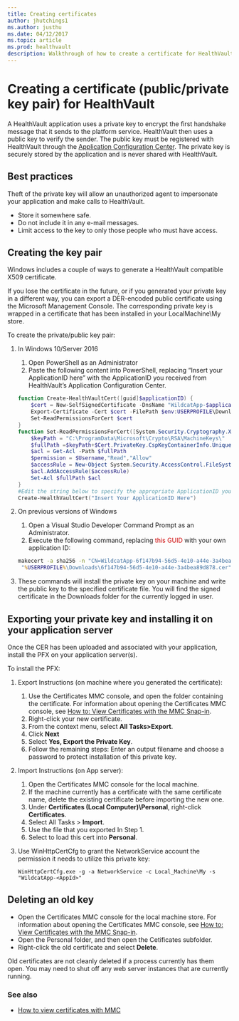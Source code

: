 ```yaml
---
title: Creating certificates
author: jhutchings1
ms.author: justhu
ms.date: 04/12/2017
ms.topic: article
ms.prod: healthvault
description: Walkthrough of how to create a certificate for HealthVault
---
```


# Creating a certificate (public/private key pair) for HealthVault

A HealthVault application uses a private key to encrypt the first handshake message that it sends to the platform service.  HealthVault then uses a public key to verify the sender.  The public key must be registered with HealthVault through the [Application Configuration Center](https://config.healthvault-ppe.com).  The private key is securely stored by the application and is never shared with HealthVault.

Best practices
--------------

Theft of the private key will allow an unauthorized agent to impersonate your application and make calls to HealthVault.

-   Store it somewhere safe.
-   Do not include it in any e-mail messages.
-   Limit access to the key to only those people who must have access.

Creating the key pair
---------------------
Windows includes a couple of ways to generate a HealthVault compatible X509 certificate. 

If you lose the certificate in the future, or if you generated your private key in a different way, you can export a DER-encoded public certificate using the Microsoft Management Console. The corresponding private key is wrapped in a certificate that has been installed in your LocalMachine\\My store.

To create the private/public key pair:

1. In Windows 10/Server 2016
    1.  Open PowerShell as an Administrator
    2.  Paste the following content into PowerShell, replacing “Insert your ApplicationID here” with the ApplicationID you received from HealthVault’s Application Configuration Center.

    ```powershell
    function Create-HealthVaultCert([guid]$applicationID) {
        $cert = New-SelfSignedCertificate -DnsName "WildcatApp-$applicationID" -CertStoreLocation "cert:\\LocalMachine\My" -HashAlgorithm "SHA256" -Provider 'Microsoft Enhanced RSA and AES Cryptographic Provider'
        Export-Certificate -Cert $cert -FilePath $env:USERPROFILE\Downloads\${applicationID}.cer
        Set-ReadPermissionsForCert $cert
    }
    function Set-ReadPermissionsForCert([System.Security.Cryptography.X509Certificates.X509Certificate]$Cert, [string]$Username = $env:USERNAME) {
        $keyPath = "C:\ProgramData\Microsoft\Crypto\RSA\MachineKeys\"
        $fullPath =$keyPath+$Cert.PrivateKey.CspKeyContainerInfo.UniqueKeyContainerName
        $acl = Get-Acl -Path $fullPath
        $permission = $Username,"Read","Allow"
        $accessRule = New-Object System.Security.AccessControl.FileSystemAccessRule $permission
        $acl.AddAccessRule($accessRule)
        Set-Acl $fullPath $acl
    }
    #Edit the string below to specify the appropriate ApplicationID you received from the Application Configuration Center
    Create-HealthVaultCert("Insert Your ApplicationID Here")
    ```
2.  On previous versions of Windows

    1.  Open a Visual Studio Developer Command Prompt as an Administrator.
    2.  Execute the following command, replacing <span style="COLOR: #c00">this GUID</span> with your own application ID:

    ```cmd
    makecert -a sha256 -n "CN=WildcatApp-6f147b94-56d5-4e10-a44e-3a4bea89d878" -sr LocalMachine -ss My -sky signature -pe -len 2048 
     "%USERPROFILE%\Downloads\6f147b94-56d5-4e10-a44e-3a4bea89d878.cer" 
    ```

3.  These commands will install the private key on your machine and write the public key to the specified certificate file. You will find the signed certificate in the Downloads folder for the currently logged in user.

Exporting your private key and installing it on your application server
-----------------------------------------------------------------------

Once the CER has been uploaded and associated with your application, install the PFX on your application server(s).

To install the PFX:

1.  Export Instructions (on machine where you generated the certificate):
    1.  Use the Certificates MMC console, and open the folder containing the certificate. For information about opening the Certificates MMC console, see [How to: View Certificates with the MMC Snap-in](https://msdn.microsoft.com/library/ms788967).
    2.  Right-click your new certificate.
    3.  From the context menu, select **All Tasks&gt;Export**.
    4.  Click **Next**
    5.  Select **Yes, Export the Private Key**.
    6.  Follow the remaining steps: Enter an output filename and choose a password to protect installation of this private key.
2.  Import Instructions (on App server):
    1.  Open the Certificates MMC console for the local machine.
    2.  If the machine currently has a certificate with the same certificate name, delete the existing certificate before importing the new one.
    3.  Under **Certificates (Local Computer)\\Personal**, right-click **Certificates**.
    4.  Select All Tasks &gt; **Import**.
    5.  Use the file that you exported In Step 1.
    6.  Select to load this cert into **Personal**.
3.  Use WinHttpCertCfg to grant the NetworkService account the permission it needs to utilize this private key:

    `WinHttpCertCfg.exe -g -a NetworkService -c Local_Machine\My -s "WildcatApp-<AppId>"`

Deleting an old key
-------------------

-   Open the Certificates MMC console for the local machine store. For information about opening the Certificates MMC console, see [How to: View Certificates with the MMC Snap-in](https://msdn.microsoft.com/library/ms788967).
-   Open the Personal folder, and then open the Cetificates subfolder.
-   Right-click the old certificate and select **Delete**.

Old certificates are not cleanly deleted if a process currently has them open. You may need to shut off any web server instances that are currently running.


### See also
- [How to view certificates with MMC](https://msdn.microsoft.com/en-us/library/ms788967)

